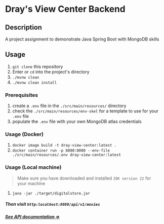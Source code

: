 # Dray's View Center Backend

## Description
A project assignment to demonstrate Java Spring Boot with MongoDB skills

## Usage
1. `git clone` this repository
2. Enter or `cd` into the project's directory
3. `./mvnw clean`
4. `./mvnw clean install`

### Prerequisites
1. create a `.env` file in the `./src/main/resources/` directory
2. check the `./src/main/resources/env-skel` for a template to use for your `.env` file
3. populate the `.env` file with your own MongoDB atlas credentials

### Usage (Docker)
1. `docker image build -t dray-view-center:latest .`
2. `docker container run -p 8080:8080 --env-file ./src/main/resources/.env dray-view-center:latest`

### Usage (Local machine)
> Make sure you have downloaded and installed `JDK version 22` for your machine

1. `java -jar ./target/digitalstore.jar`

##### Then visit `http:localhost:8080/api/v1/movies`

##### [See API documentation =>](https://documenter.getpostman.com/view/11253311/2sA35LUyeG)

